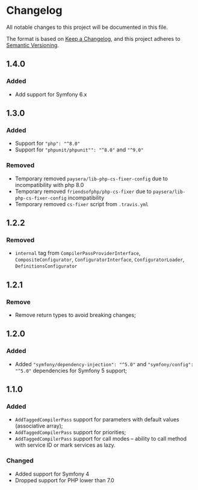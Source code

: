 # Changelog
All notable changes to this project will be documented in this file.

The format is based on [Keep a Changelog](https://keepachangelog.com/en/1.0.0/),
and this project adheres to [Semantic Versioning](https://semver.org/spec/v2.0.0.html).

## 1.4.0
### Added
- Add support for Symfony 6.x

## 1.3.0
### Added
- Support for `"php": "^8.0"`
- Support for `"phpunit/phpunit"": "^8.0"` and `"^9.0"`
### Removed
- Temporary removed `paysera/lib-php-cs-fixer-config` due to incompatibility with php 8.0
- Temporary removed `friendsofphp/php-cs-fixer` due to `paysera/lib-php-cs-fixer-config` incompatibility
- Temporary removed `cs-fixer` script from `.travis.yml`

## 1.2.2
### Removed
- `internal` tag from `CompilerPassProviderInterface`, `CompositeConfigurator`, `ConfiguratorInterface`, 
`ConfiguratorLoader`, `DefinitionsConfigurator`

## 1.2.1
### Remove
- Remove return types to avoid breaking changes;

## 1.2.0
### Added
- Added `"symfony/dependency-injection": "^5.0"` and `"symfony/config": "^5.0"` dependencies for Symfony 5 support;

## 1.1.0
### Added
- `AddTaggedCompilerPass` support for parameters with default values (associative array);
- `AddTaggedCompilerPass` support for priorities;
- `AddTaggedCompilerPass` support for call modes – ability to call method with service ID
or mark services as lazy.

### Changed
- Added support for Symfony 4
- Dropped support for PHP lower than 7.0

